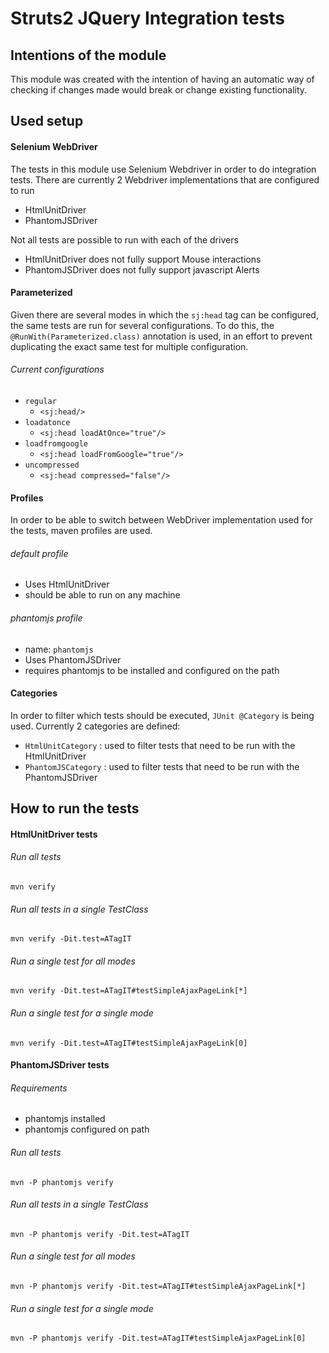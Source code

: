 # Struts2 JQuery Integration tests
## Intentions of the module
This module was created with the intention of having an automatic way of checking if changes made would break or change existing functionality.
## Used setup
#### Selenium WebDriver
The tests in this module use Selenium Webdriver in order to do integration tests.
There are currently 2 Webdriver implementations that are configured to run
- HtmlUnitDriver
- PhantomJSDriver

Not all tests are possible to run with each of the drivers
- HtmlUnitDriver does not fully support Mouse interactions 
- PhantomJSDriver does not fully support javascript Alerts

#### Parameterized
Given there are several modes in which the `sj:head` tag can be configured, the same tests are run for several configurations.
To do this, the `@RunWith(Parameterized.class)` annotation is used, in an effort to prevent duplicating the exact same test for multiple configuration.

###### Current configurations
- `regular`
  - `<sj:head/>`
- `loadatonce`
  - `<sj:head loadAtOnce="true"/>`
- `loadfromgoogle`
  - `<sj:head loadFromGoogle="true"/>`
- `uncompressed`
  - `<sj:head compressed="false"/>`

#### Profiles
In order to be able to switch between WebDriver implementation used for the tests, maven profiles are used.

###### default profile
* Uses HtmlUnitDriver
* should be able to run on any machine

###### phantomjs profile
* name: `phantomjs`
* Uses PhantomJSDriver
* requires phantomjs to be installed and configured on the path

#### Categories
In order to filter which tests should be executed, `JUnit @Category` is being used.
Currently 2 categories are defined:
- `HtmlUnitCategory` : used to filter tests that need to be run with the HtmlUnitDriver
- `PhantomJSCategory` : used to filter tests that need to be run with the PhantomJSDriver

## How to run the tests

#### HtmlUnitDriver tests

###### Run all tests
    mvn verify

###### Run all tests in a single TestClass
    mvn verify -Dit.test=ATagIT

###### Run a single test for all modes
    mvn verify -Dit.test=ATagIT#testSimpleAjaxPageLink[*]

###### Run a single test for a single mode
    mvn verify -Dit.test=ATagIT#testSimpleAjaxPageLink[0]

#### PhantomJSDriver tests

###### Requirements
- phantomjs installed
- phantomjs configured on path

###### Run all tests
    mvn -P phantomjs verify

###### Run all tests in a single TestClass
    mvn -P phantomjs verify -Dit.test=ATagIT

###### Run a single test for all modes
    mvn -P phantomjs verify -Dit.test=ATagIT#testSimpleAjaxPageLink[*]

###### Run a single test for a single mode
    mvn -P phantomjs verify -Dit.test=ATagIT#testSimpleAjaxPageLink[0]

